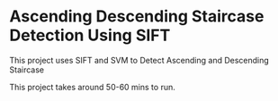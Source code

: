 # Ascending Descending Staircase Detection Using SIFT
 This project uses SIFT and SVM to Detect Ascending and Descending Staircase

This project takes around 50-60 mins to run.
